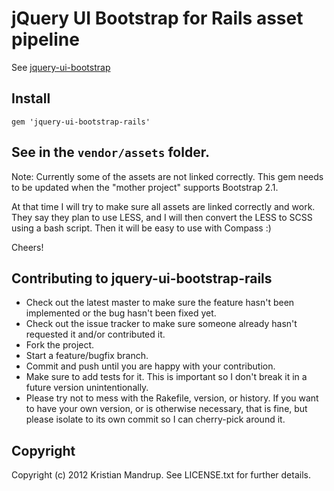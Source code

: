 # jQuery UI Bootstrap for Rails asset pipeline

See [jquery-ui-bootstrap](https://github.com/addyosmani/jquery-ui-bootstrap)

## Install

`gem 'jquery-ui-bootstrap-rails'`

## See in the `vendor/assets` folder.

Note: Currently some of the assets are not linked correctly. This gem needs to be updated when the "mother project" supports Bootstrap 2.1. 

At that time I will try to make sure all assets are linked correctly and work.
They say they plan to use LESS, and I will then convert the LESS to SCSS using a bash script. Then it will be easy to use with Compass :)

Cheers!

## Contributing to jquery-ui-bootstrap-rails
 
* Check out the latest master to make sure the feature hasn't been implemented or the bug hasn't been fixed yet.
* Check out the issue tracker to make sure someone already hasn't requested it and/or contributed it.
* Fork the project.
* Start a feature/bugfix branch.
* Commit and push until you are happy with your contribution.
* Make sure to add tests for it. This is important so I don't break it in a future version unintentionally.
* Please try not to mess with the Rakefile, version, or history. If you want to have your own version, or is otherwise necessary, that is fine, but please isolate to its own commit so I can cherry-pick around it.

## Copyright

Copyright (c) 2012 Kristian Mandrup. See LICENSE.txt for
further details.

